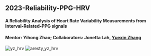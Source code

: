 ## 2023-Reliability-PPG-HRV
#### A Reliability Analysis of Heart Rate Variability Measurements from Interval-Related-PPG signals
#### Mentor: Yihong Zhao; Collaborators: Jonetta Lah, <ins>Yuexin Zhang</ins>
![yz_hrv](https://github.com/user-attachments/assets/68adb9e4-be38-452f-9c2b-8d35c251e336)
![aresty_yz_hrv](https://github.com/user-attachments/assets/319ed86b-304b-46a6-a473-802a95dd08e7)
